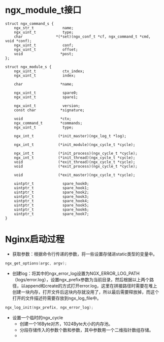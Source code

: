 # ngx_module_t接口
```
struct ngx_command_s {
    ngx_str_t             name;
    ngx_uint_t            type;
    char               *(*set)(ngx_conf_t *cf, ngx_command_t *cmd, void *conf);
    ngx_uint_t            conf;
    ngx_uint_t            offset;
    void                 *post;
};
```

```
struct ngx_module_s {
    ngx_uint_t            ctx_index;
    ngx_uint_t            index;

    char                 *name;

    ngx_uint_t            spare0;
    ngx_uint_t            spare1;

    ngx_uint_t            version;
    const char           *signature;

    void                 *ctx;
    ngx_command_t        *commands;
    ngx_uint_t            type;

    ngx_int_t           (*init_master)(ngx_log_t *log);

    ngx_int_t           (*init_module)(ngx_cycle_t *cycle);

    ngx_int_t           (*init_process)(ngx_cycle_t *cycle);
    ngx_int_t           (*init_thread)(ngx_cycle_t *cycle);
    void                (*exit_thread)(ngx_cycle_t *cycle);
    void                (*exit_process)(ngx_cycle_t *cycle);

    void                (*exit_master)(ngx_cycle_t *cycle);

    uintptr_t             spare_hook0;
    uintptr_t             spare_hook1;
    uintptr_t             spare_hook2;
    uintptr_t             spare_hook3;
    uintptr_t             spare_hook4;
    uintptr_t             spare_hook5;
    uintptr_t             spare_hook6;
    uintptr_t             spare_hook7;
}
```


# Nginx启动过程
- 获取参数：根据命令行传递的参数，将一些设置存储进static类型的变量中。
``` C
ngx_get_options(argc, argv);
```
- 创建log：将其中的ngx_error_log设置为NGX_ERROR_LOG_PATH（logs/error.log），设置ngx_prefix参数为当前目录，然后根据以上两个路径，以append和create的方式打开error.log，这里在拼接路径时需要在堆上创建一块内存，打开文件后这块内存就没用了，所以最后需要释放掉，而这个打开的文件描述符需要存放到ngx_log_file中。
```C
ngx_log_init(ngx_prefix, ngx_error_log);
```
- 设置一个临时的ngx_cycle
	- 创建一个16Byte对齐，1024Byte大小的内存池。
	- 分段存储传入的参数个数和参数，其中参数用一个二维指针数组存储。
	- 



















